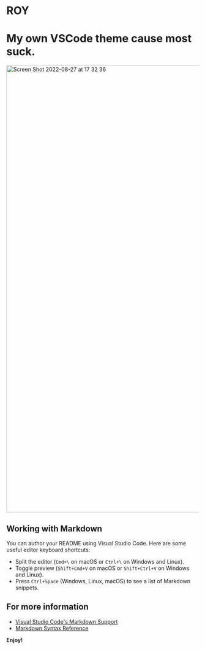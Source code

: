 # ROY 

# My own VSCode theme cause most suck. 

<img width="1169" alt="Screen Shot 2022-08-27 at 17 32 36" src="https://user-images.githubusercontent.com/92827957/187052729-bf96e34d-3d0a-43da-8761-45ee17422fc2.png">


## Working with Markdown

You can author your README using Visual Studio Code. Here are some useful editor keyboard shortcuts:

* Split the editor (`Cmd+\` on macOS or `Ctrl+\` on Windows and Linux).
* Toggle preview (`Shift+Cmd+V` on macOS or `Shift+Ctrl+V` on Windows and Linux).
* Press `Ctrl+Space` (Windows, Linux, macOS) to see a list of Markdown snippets.

## For more information

* [Visual Studio Code's Markdown Support](http://code.visualstudio.com/docs/languages/markdown)
* [Markdown Syntax Reference](https://help.github.com/articles/markdown-basics/)

**Enjoy!**
